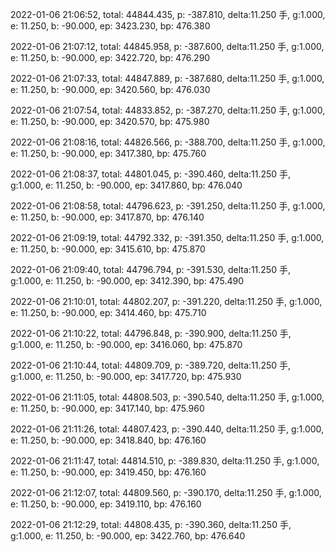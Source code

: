 2022-01-06 21:06:52, total: 44844.435, p: -387.810, delta:11.250 手, g:1.000, e: 11.250, b: -90.000, ep: 3423.230, bp: 476.380

2022-01-06 21:07:12, total: 44845.958, p: -387.600, delta:11.250 手, g:1.000, e: 11.250, b: -90.000, ep: 3422.720, bp: 476.290

2022-01-06 21:07:33, total: 44847.889, p: -387.680, delta:11.250 手, g:1.000, e: 11.250, b: -90.000, ep: 3420.560, bp: 476.030

2022-01-06 21:07:54, total: 44833.852, p: -387.270, delta:11.250 手, g:1.000, e: 11.250, b: -90.000, ep: 3420.570, bp: 475.980

2022-01-06 21:08:16, total: 44826.566, p: -388.700, delta:11.250 手, g:1.000, e: 11.250, b: -90.000, ep: 3417.380, bp: 475.760

2022-01-06 21:08:37, total: 44801.045, p: -390.460, delta:11.250 手, g:1.000, e: 11.250, b: -90.000, ep: 3417.860, bp: 476.040

2022-01-06 21:08:58, total: 44796.623, p: -391.250, delta:11.250 手, g:1.000, e: 11.250, b: -90.000, ep: 3417.870, bp: 476.140

2022-01-06 21:09:19, total: 44792.332, p: -391.350, delta:11.250 手, g:1.000, e: 11.250, b: -90.000, ep: 3415.610, bp: 475.870

2022-01-06 21:09:40, total: 44796.794, p: -391.530, delta:11.250 手, g:1.000, e: 11.250, b: -90.000, ep: 3412.390, bp: 475.490

2022-01-06 21:10:01, total: 44802.207, p: -391.220, delta:11.250 手, g:1.000, e: 11.250, b: -90.000, ep: 3414.460, bp: 475.710

2022-01-06 21:10:22, total: 44796.848, p: -390.900, delta:11.250 手, g:1.000, e: 11.250, b: -90.000, ep: 3416.060, bp: 475.870

2022-01-06 21:10:44, total: 44809.709, p: -389.720, delta:11.250 手, g:1.000, e: 11.250, b: -90.000, ep: 3417.720, bp: 475.930

2022-01-06 21:11:05, total: 44808.503, p: -390.540, delta:11.250 手, g:1.000, e: 11.250, b: -90.000, ep: 3417.140, bp: 475.960

2022-01-06 21:11:26, total: 44807.423, p: -390.440, delta:11.250 手, g:1.000, e: 11.250, b: -90.000, ep: 3418.840, bp: 476.160

2022-01-06 21:11:47, total: 44814.510, p: -389.830, delta:11.250 手, g:1.000, e: 11.250, b: -90.000, ep: 3419.450, bp: 476.160

2022-01-06 21:12:07, total: 44809.560, p: -390.170, delta:11.250 手, g:1.000, e: 11.250, b: -90.000, ep: 3419.110, bp: 476.160

2022-01-06 21:12:29, total: 44808.435, p: -390.360, delta:11.250 手, g:1.000, e: 11.250, b: -90.000, ep: 3422.760, bp: 476.640